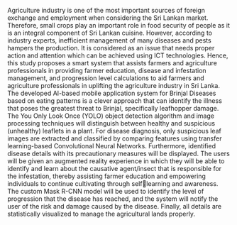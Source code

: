 Agriculture industry is one of the most important sources of foreign exchange and 
employment when considering the Sri Lankan market. Therefore, small crops play an 
important role in food security of people as it is an integral component of Sri Lankan cuisine. 
However, according to industry experts, inefficient management of many diseases and pests 
hampers the production. It is considered as an issue that needs proper action and attention
which can be achieved using ICT technologies. Hence, this study proposes a smart system 
that assists farmers and agriculture professionals in providing farmer education, disease and 
infestation management, and progression level calculations to aid farmers and agriculture 
professionals in uplifting the agriculture industry in Sri Lanka. The developed AI-based 
mobile application system for Brinjal Diseases based on eating patterns is a clever approach 
that can identify the illness that poses the greatest threat to Brinjal, specifically leafhopper 
damage.
The You Only Look Once (YOLO) object detection algorithm and image processing 
techniques will distinguish between healthy and suspicious (unhealthy) leaflets in a plant. For 
disease diagnosis, only suspicious leaf images are extracted and classified by comparing
features using transfer learning-based Convolutional Neural Networks. Furthermore, 
identified disease details with its precautionary measures will be displayed. 
The users will be given an augmented reality experience in which they will be able to identify 
and learn about the causative agent/insect that is responsible for the infestation, thereby 
assisting farmer education and empowering individuals to continue cultivating through selflearning and awareness.
The custom Mask R-CNN model will be used to identify the level of progression that the 
disease has reached, and the system will notify the user of the risk and damage caused by the 
disease. Finally, all details are statistically visualized to manage the agricultural lands 
properly.
